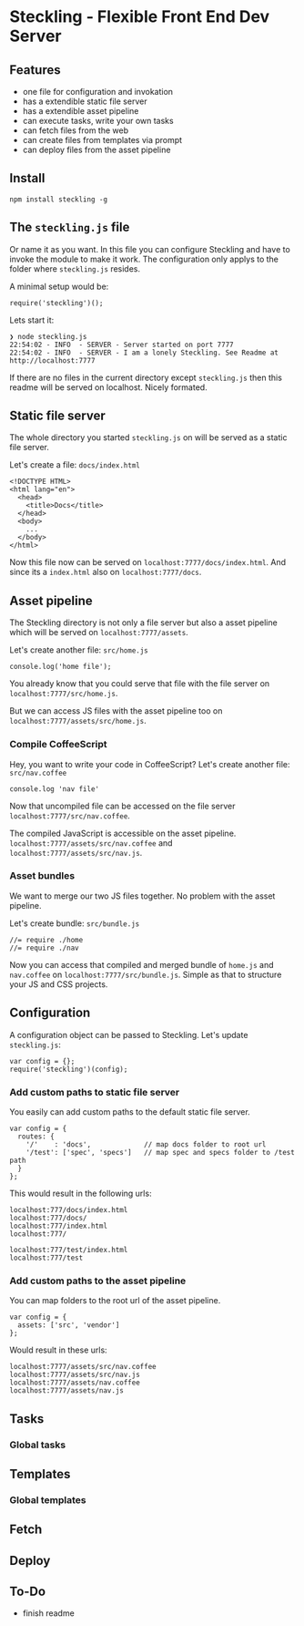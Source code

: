 # Steckling - Flexible Front End Dev Server

## Features

- one file for configuration and invokation
- has a extendible static file server
- has a extendible asset pipeline
- can execute tasks, write your own tasks
- can fetch files from the web
- can create files from templates via prompt
- can deploy files from the asset pipeline

## Install

    npm install steckling -g

## The `steckling.js` file

Or name it as you want. In this file you can configure Steckling and have to invoke the module to
make it work. The configuration only applys to the folder where `steckling.js` resides. 

A minimal setup would be:

    require('steckling')();

Lets start it:

    ❯ node steckling.js
    22:54:02 - INFO  - SERVER - Server started on port 7777
    22:54:02 - INFO  - SERVER - I am a lonely Steckling. See Readme at http://localhost:7777

If there are no files in the current directory except `steckling.js` then this readme will be
served on localhost. Nicely formated.

## Static file server

The whole directory you started `steckling.js` on will be served as a static file server.

Let's create a file: `docs/index.html`

    <!DOCTYPE HTML>
    <html lang="en">
      <head>
        <title>Docs</title>
      </head>
      <body>
        ...
      </body>
    </html>

Now this file now can be served on `localhost:7777/docs/index.html`. And since its a
`index.html` also on `localhost:7777/docs`.

## Asset pipeline

The Steckling directory is not only a file server but also a asset pipeline which will be served on
`localhost:7777/assets`.

Let's create another file: `src/home.js`

    console.log('home file');

You already know that you could serve that file with the file server on `localhost:7777/src/home.js`.

But we can access JS files with the asset pipeline too on `localhost:7777/assets/src/home.js`.

### Compile CoffeeScript

Hey, you want to write your code in CoffeeScript? Let's create another file: `src/nav.coffee`

    console.log 'nav file'

Now that uncompiled file can be accessed on the file server `localhost:7777/src/nav.coffee`.

The compiled JavaScript is accessible on the asset pipeline. `localhost:7777/assets/src/nav.coffee`
and `localhost:7777/assets/src/nav.js`.

### Asset bundles

We want to merge our two JS files together. No problem with the asset pipeline.

Let's create bundle: `src/bundle.js`

    //= require ./home
    //= require ./nav

Now you can access that compiled and merged bundle of `home.js` and `nav.coffee` on
`localhost:7777/src/bundle.js`. Simple as that to structure your JS and CSS projects.

## Configuration

A configuration object can be passed to Steckling. Let's update `steckling.js`:

    var config = {};
    require('steckling')(config);

### Add custom paths to static file server

You easily can add custom paths to the default static file server.

    var config = {
      routes: {
        '/'    : 'docs',             // map docs folder to root url
        '/test': ['spec', 'specs']   // map spec and specs folder to /test path
      }
    };

This would result in the following urls:

    localhost:777/docs/index.html
    localhost:777/docs/
    localhost:777/index.html
    localhost:777/

    localhost:777/test/index.html
    localhost:777/test

### Add custom paths to the asset pipeline

You can map folders to the root url of the asset pipeline.

    var config = {
      assets: ['src', 'vendor']
    };

Would result in these urls:

    localhost:7777/assets/src/nav.coffee
    localhost:7777/assets/src/nav.js
    localhost:7777/assets/nav.coffee
    localhost:7777/assets/nav.js

## Tasks
### Global tasks

## Templates
### Global templates

## Fetch

## Deploy

## To-Do

- finish readme
